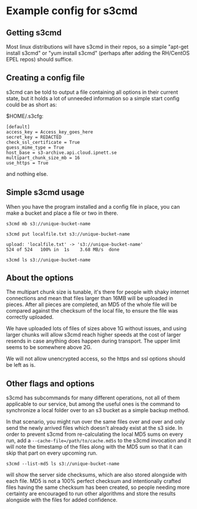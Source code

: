 # Example config for s3cmd

## Getting s3cmd

Most linux distributions will have s3cmd in their repos, so a simple "apt-get install s3cmd" or "yum install s3cmd" (perhaps after adding the RH/CentOS EPEL repos) should suffice.

## Creating a config file

s3cmd can be told to output a file containing all options in their current state, but it holds a lot of unneeded information so a simple start config could be as short as:

$HOME/.s3cfg:

    [default]
    access_key = Access_key_goes_here
    secret_key = REDACTED
    check_ssl_certificate = True
    guess_mime_type = True
    host_base = s3-archive.api.cloud.ipnett.se
    multipart_chunk_size_mb = 16
    use_https = True

and nothing else.

## Simple s3cmd usage

When you have the program installed and a config file in place, you can make a bucket and place a file or two in there.

    s3cmd mb s3://unique-bucket-name

    s3cmd put localfile.txt s3://unique-bucket-name

    upload: 'localfile.txt' -> 's3://unique-bucket-name'
    524 of 524   100% in  1s    3.68 MB/s  done

    s3cmd ls s3://unique-bucket-name


## About the options

The multipart chunk size is tunable, it's there for people with shaky internet connections and mean that files larger than 16MB will be uploaded in pieces.
After all pieces are completed, an MD5 of the whole file will be compared against the checksum of the local file, to ensure the file was correctly uploaded.

We have uploaded lots of files of sizes above 1G without issues, and using larger chunks will allow s3cmd reach higher speeds at the cost of larger resends in case anything does happen during transport. The upper limit seems to be somewhere above 2G.

We will not allow unencrypted access, so the https and ssl options should be left as is.

## Other flags and options

s3cmd has subcommands for many different operations, not all of them applicable to our service, but among the useful ones is the command to synchronize a local folder over to an s3 bucket as a simple backup method.

In that scenario, you might run over the same files over and over and only send the newly arrived files which doesn't already exist at the s3 side.
In order to prevent s3cmd from re-calculating the local MD5 sums on every run, add a
```--cache-file=/path/to/cache.md5s``` to the s3cmd invocation and it will note the timestamp of the files along with the MD5 sum so that it can skip that part on every upcoming run.

    s3cmd --list-md5 ls s3://unique-bucket-name

will show the server side checksums, which are also stored alongside with each file. MD5 is not a 100% perfect checksum and intentionally crafted files having the same checksum has been created, so people needing more certainty are encouraged to run other algorithms and store the results alongside with the files for added confidence.
